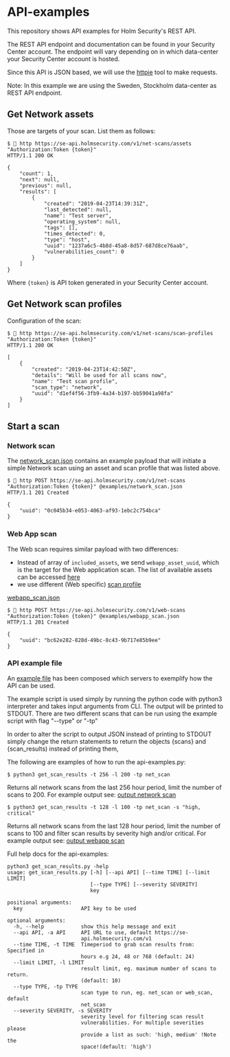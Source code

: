 # API-examples
This repository shows API examples for Holm Security's REST API.

The REST API endpoint and documentation can be found in your Security Center account.
The endpoint will vary depending on in which data-center your Security Center account is hosted.

Since this API is JSON based, we will use the [httpie](https://httpie.org/) tool to make requests.

Note: In this example we are using the Sweden, Stockholm data-center as REST API endpoint.


## Get Network assets
Those are targets of your scan. List them as follows:
```
$  http https://se-api.holmsecurity.com/v1/net-scans/assets "Authorization:Token {token}"
HTTP/1.1 200 OK

{
    "count": 1,
    "next": null,
    "previous": null,
    "results": [
        {
            "created": "2019-04-23T14:39:31Z",
            "last_detected": null,
            "name": "Test server",
            "operating_system": null,
            "tags": [],
            "times_detected": 0,
            "type": "host",
            "uuid": "1237a6c5-4b8d-45a8-8d57-687d8ce76aab",
            "vulnerabilities_count": 0
        }
    ]
}
```

Where `{token}` is API token generated in your Security Center account.

## Get Network scan profiles
Configuration of the scan:
```
$  http https://se-api.holmsecurity.com/v1/net-scans/scan-profiles "Authorization:Token {token}"
HTTP/1.1 200 OK

[
    {
        "created": "2019-04-23T14:42:50Z",
        "details": "Will be used for all scans now",
        "name": "Test scan profile",
        "scan_type": "network",
        "uuid": "d1ef4f56-3fb9-4a34-b197-bb59041a98fa"
    }
]

```

## Start a scan
### Network scan
The [network_scan.json](examples/network_scan.json) contains an example payload that will initiate a simple Network scan using an asset and scan profile that was listed above.

```
$  http POST https://se-api.holmsecurity.com/v1/net-scans "Authorization:Token {token}" @examples/network_scan.json
HTTP/1.1 201 Created

{
    "uuid": "0c045b34-e053-4063-af93-1ebc2c754bca"
}
```

### Web App scan
The Web scan requires similar payload with two differences:
- Instead of array of `included_assets`, we send `webapp_asset_uuid`, which is the target for the Web application scan. The list of available assets can be accessed [here](https://se-api.holmsecurity.com/docs/#operation/web-scans_assets_list)
- we use different (Web specific) [scan profile](https://se-api.holmsecurity.com/docs/#operation/web-scans_scan-profiles_list)

[webapp_scan.json](examples/webapp_scan.json)
```
$  http POST https://se-api.holmsecurity.com/v1/web-scans "Authorization:Token {token}" @examples/webapp_scan.json
HTTP/1.1 201 Created

{
    "uuid": "bc62e282-828d-49bc-8c43-9b717e85b9ee"
}
```

### API example file

An [example file](https://github.com/holmsecurity/api-examples/blob/master/api-examples.py) has been composed which servers to exemplify how the API can be used.

 The example script is used simply by running the python code with python3 interpreter and takes input arguments from CLI.
 The output will be printed to STDOUT. There are two different scans that can be run using the example script with flag "--type" or "-tp"

In order to alter the script to output JSON instead of printing to STDOUT simply change the return statements to return the objects {scans} and {scan_results) instead of printing them,

The following are examples of how to run the api-examples.py:

 
 `$ python3 get_scan_results -t 256 -l 200 -tp net_scan`
 
 Returns all network scans from the last 256 hour period, limit the number of scans to 200.
 For example output see:
 [output network scan](https://github.com/holmsecurity/api-examples/blob/master/examples/webapp_scan_results.json)
 
  `$ python3 get_scan_results -t 128 -l 100 -tp net_scan -s "high, critical"`
  
Returns all network scans from the last 128 hour period, limit the number of scans to 100 and filter scan results by severity high and/or critical.
For example output see:
[output webapp scan](https://github.com/holmsecurity/api-examples/blob/master/examples/webapp_scan_results.json)

Full help docs for the api-examples:

```
python3 get_scan_results.py -help                                                    
usage: get_scan_results.py [-h] [--api API] [--time TIME] [--limit LIMIT]
                           [--type TYPE] [--severity SEVERITY]
                           key

positional arguments:
  key                   API key to be used

optional arguments:
  -h, --help            show this help message and exit
  --api API, -a API     API URL to use, default https://se-
                        api.holmsecurity.com/v1
  --time TIME, -t TIME  Timeperiod to grab scan results from: Specified in
                        hours e.g 24, 48 or 768 (default: 24)
  --limit LIMIT, -l LIMIT
                        result limit, eg. maximum number of scans to return.
                        (default: 10)
  --type TYPE, -tp TYPE
                        scan type to run, eg. net_scan or web_scan, default
                        net_scan
  --severity SEVERITY, -s SEVERITY
                        severity level for filtering scan result
                        vulnerabilities. For multiple severities please
                        provide a list as such: 'high, medium' !Note the
                        space!(default: 'high')


```

